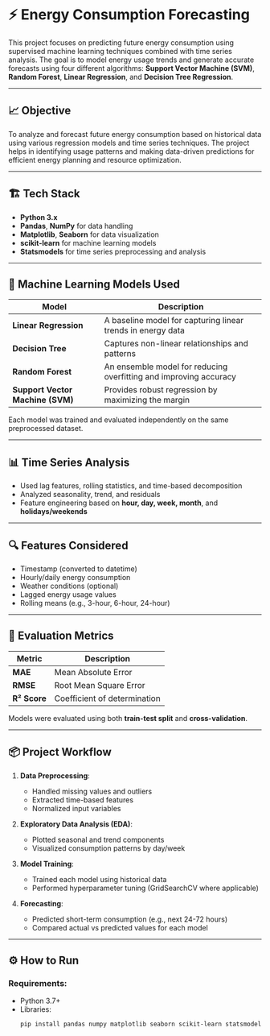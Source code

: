 # ⚡ Energy Consumption Forecasting

This project focuses on predicting future energy consumption using supervised machine learning techniques combined with time series analysis. The goal is to model energy usage trends and generate accurate forecasts using four different algorithms: **Support Vector Machine (SVM)**, **Random Forest**, **Linear Regression**, and **Decision Tree Regression**.

---

## 📈 Objective

To analyze and forecast future energy consumption based on historical data using various regression models and time series techniques. The project helps in identifying usage patterns and making data-driven predictions for efficient energy planning and resource optimization.

---

## 🏗️ Tech Stack

- **Python 3.x**
- **Pandas**, **NumPy** for data handling
- **Matplotlib**, **Seaborn** for data visualization
- **scikit-learn** for machine learning models
- **Statsmodels** for time series preprocessing and analysis

---

## 🧪 Machine Learning Models Used

| Model                 | Description |
|----------------------|-------------|
| **Linear Regression** | A baseline model for capturing linear trends in energy data |
| **Decision Tree**     | Captures non-linear relationships and patterns |
| **Random Forest**     | An ensemble model for reducing overfitting and improving accuracy |
| **Support Vector Machine (SVM)** | Provides robust regression by maximizing the margin |

Each model was trained and evaluated independently on the same preprocessed dataset.

---

## 📊 Time Series Analysis

- Used lag features, rolling statistics, and time-based decomposition
- Analyzed seasonality, trend, and residuals
- Feature engineering based on **hour, day, week, month**, and **holidays/weekends**

---

## 🔍 Features Considered

- Timestamp (converted to datetime)
- Hourly/daily energy consumption
- Weather conditions (optional)
- Lagged energy usage values
- Rolling means (e.g., 3-hour, 6-hour, 24-hour)

---

## 🧪 Evaluation Metrics

| Metric           | Description                            |
|------------------|----------------------------------------|
| **MAE**          | Mean Absolute Error                    |
| **RMSE**         | Root Mean Square Error                 |
| **R² Score**     | Coefficient of determination           |

Models were evaluated using both **train-test split** and **cross-validation**.

---

## 📦 Project Workflow

1. **Data Preprocessing**:
   - Handled missing values and outliers
   - Extracted time-based features
   - Normalized input variables

2. **Exploratory Data Analysis (EDA)**:
   - Plotted seasonal and trend components
   - Visualized consumption patterns by day/week

3. **Model Training**:
   - Trained each model using historical data
   - Performed hyperparameter tuning (GridSearchCV where applicable)

4. **Forecasting**:
   - Predicted short-term consumption (e.g., next 24-72 hours)
   - Compared actual vs predicted values for each model

---

## ⚙️ How to Run

### Requirements:
- Python 3.7+
- Libraries:
  ```bash
  pip install pandas numpy matplotlib seaborn scikit-learn statsmodels

